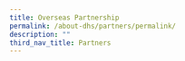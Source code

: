 ```yaml
---
title: Overseas Partnership
permalink: /about-dhs/partners/permalink/
description: ""
third_nav_title: Partners
---
```

